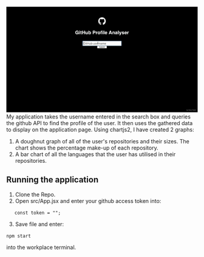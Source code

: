 ![](tutorial.gif)
<br/>
My application takes the username entered in the search box and queries the github API to find the profile of the user. It then uses the gathered data to display on the application page. Using chartjs2, I have created 2 graphs:
1. A doughnut graph of all of the user's repositories and their sizes. The chart shows the percentage make-up of each repository.
2. A bar chart of all the languages that the user has utilised in their repositories. 

## Running the application
1. Clone the Repo.
2. Open src/App.jsx and enter your github access token into:
 ```
    const token = "";
 ```
3. Save file and enter:
```
npm start
```
into the workplace terminal.
